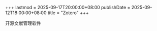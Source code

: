 +++
lastmod = 2025-09-17T20:00:00+08:00
publishDate = 2025-09-12T18:00:00+08:00
title = "Zotero"
+++

开源文献管理软件